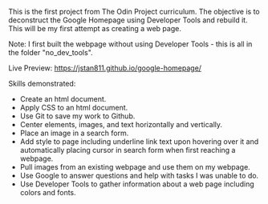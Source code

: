 This is the first project from The Odin Project curriculum. The objective is to deconstruct the Google Homepage using Developer Tools and rebuild it. This will be my first attempt as creating a web page.

Note: I first built the webpage without using Developer Tools - this is all in the folder "no_dev_tools".

Live Preview: https://jstan811.github.io/google-homepage/

Skills demonstrated:
- Create an html document.
- Apply CSS to an html document.
- Use Git to save my work to Github.
- Center elements, images, and text horizontally and vertically.
- Place an image in a search form.
- Add style to page including underline link text upon hovering over it and automatically placing cursor in search form when first reaching a webpage.
- Pull images from an existing webpage and use them on my webpage.
- Use Google to answer questions and help with tasks I was unable to do.
- Use Developer Tools to gather information about a web page including colors and fonts.